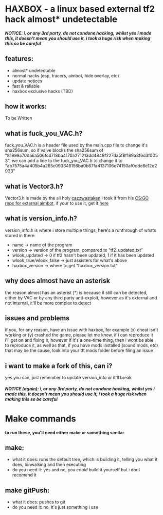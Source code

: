 # HAXBOX - a linux based external tf2 hack almost* undetectable

##### NOTICE: i, or any 3rd party, do not condone hacking, whilst yes i made this, it doesn't mean you should use it, i took a huge risk when making this so be careful

## features:
 - almost* undetectable
 - normal hacks (esp, tracers, aimbot, hide overlay, etc)
 - update notices
 - fast & reliable
 - haxbox exclusive hacks (TBD)

## how it works:
To be Written

## what is fuck_you_VAC.h?
fuck_you_VAC.h is a header file used by the main.cpp file to change it's sha256sum, so if valve blocks the sha256sum of "81999a70da6a506fcd718ba4170a271213dd4849f227da5f8f189a3f6d3f0053", we can add a line to the fuck_you_VAC.h to change it to "ab7575a4a405b4a265c093349156ba0b67fa4137106e74150af0dde8e12e2933"

## what is Vector3.h?
Vector3.h is made by the all holy [cazzwastaken](https://github.com/cazzwastaken/) i took it from his [CS:GO repo for external aimbot](https://github.com/cazzwastaken/external-aimbot/), if your to use it, get it [here](https://raw.githubusercontent.com/cazzwastaken/external-aimbot/main/vector.h)

## what is version_info.h?
version_info.h is where i store multiple things, here's a runthrough of whats stored in there:

 - name -> name of the program
 - version -> version of the program, compared to "tf2_updated.txt"
 - wlook_updated -> 0 if tf2 hasn't been updated, 1 if it has been updated
 - wlook_true/wlook_false -> just assisters for what's above
 - haxbox_version -> where to get "haxbox_version.txt"

## why does almost have an asterisk
the reason almost has an asterist (*) is because it still can be detected, either by VAC or by any third party anti-exploit, however as it's external and not internal, it'll be more complex to detect

## issues and problems
if you, for any reason, have an issue with haxbox, for example (x) cheat isn't working or (y) crashed the game, please let me know, if i can reproduce it i'll get on and fixing it, however if it's a one-time thing, then i wont be able to reproduce it, as well as that, if you have mods installed (sound mods, etc) that may be the cause, look into your tft mods folder before filing an issue

## i want to make a fork of this, can i?
yes you can, just remember to update version_info or it'll break

##### NOTICE (again): i, or any 3rd party, do not condone hacking, whilst yes i made this, it doesn't mean you should use it, i took a huge risk when making this so be careful

# Make commands

#### to run these, you'll need either make or something similar

## make:
 - what it does: runs the default tree, which is building it, telling you what it does, binwalking and then executing
 - do you need it: yes and no, you *could* build it yourself but i dont recomend it

## make gitPush:
 - what it does: pushes to git
 - do you need it: no, it's just something i use